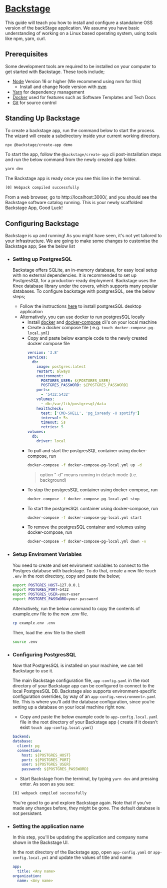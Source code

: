 # [Backstage](https://backstage.io)

This guide will teach you how to install and configure a standalone OSS version of the backStage application.
We assume you have basic understanding of working on a Linux based operating system, using tools like npm, yarn, curl.

## Prerequisites

Some development tools are required to be installed on your computer to get started with Backstage. These tools include;

- [Node](https://nodejs.org/en) Version 16 or higher (We recommend using nvm for this)
  - Install and change Node version with [nvm](https://nodejs.org/en/download/package-manager#nvm)
- [Yarn](https://classic.yarnpkg.com/en/docs/install/#mac-stable) for dependency management
- [Docker](https://docs.docker.com/engine/install/) used for features such as Software Templates and Tech Docs
- [Git](https://github.com/git-guides/install-git) for source control

## Standing Up Backstage

To create a backstage app, run the command below to start the process. The wizard will create a subdirectory inside your
current working directory.

```sh
npx @backstage/create-app demo
```

To start the app, follow the `@backstage/create-app` cli post-installation steps and run the below command from the
newly created app folder.

```sh
yarn dev
```

The Backstage app is ready once you see this line in the terminal.

```sh
[0] Webpack compiled successfully
```

From a web browser, go to http://localhost:3000/, and you should see the Backstage software catalog running.
This is your newly scaffolded Backstage App, Good Luck!

## Configuring Backstage

Backstage is up and running! As you might have seen, it's not yet tailored to your infrastructure. We are going to make
some changes to customise the Backstage app; See the below list

- ### Setting up PostgresSQL

  Backstage offers SQLite, an in-memory database, for easy local setup with no external dependencies. It is recommended
  to
  set up PostgresSQL for a production-ready deployment. Backstage uses the Knex
  database library under the covers, which supports many popular databases. To configure backstage with postgresSQL, see
  the below steps;

  - Follow the
    instructions [here](https://backstage.spotify.com/learn/standing-up-backstage/configuring-backstage/5-config-2/)
    to
    install postgresSQL desktop application
  - Alternatively, you can use docker to run postgresSQL locally
    - Install [docker](https://formulae.brew.sh/formula/docker)
      and [docker-compose](https://formulae.brew.sh/formula/docker-compose) cli's on your local machine
    - Create a docker compose file ( e.g. `touch docker-compose-pg-local.yml`)
    - Copy and paste below example code to the newly created docker compose file
      ```yml
      version: '3.8'
      services:
        db:
          image: postgres:latest
          restart: always
          environment:
            POSTGRES_USER: ${POSTGRES_USER}
            POSTGRES_PASSWORD: ${POSTGRES_PASSWORD}
          ports:
            - '5432:5432'
          volumes:
            - db:/var/lib/postgresql/data
          healthcheck:
            test: ['CMD-SHELL', 'pg_isready -U spotify']
            interval: 5s
            timeout: 5s
            retries: 5
      volumes:
        db:
          driver: local
      ```
    - To pull and start the postgresSQL container using docker-compose, run
      ```sh
      docker-compose -f docker-compose-pg-local.yml up -d
      ```
      > option "-d" means running in detach mode (i.e. background)
    - To stop the postgresSQL container using docker-compose, run
      ```sh
      docker-compose -f docker-compose-pg-local.yml stop
      ```
    - To start the postgresSQL container using docker-compose, run
      ```sh
      docker-compose -f docker-compose-pg-local.yml start
      ```
    - To remove the postgresSQL container and volumes using docker-compose, run
      ```sh
      docker-compose -f docker-compose-pg-local.yml down -v
      ```

- ### Setup Enviroment Variables

  You need to create and set enviroment variables to connect to the Postgres database with backstage. To do that, create a new file `touch .env` in the root directory, copy and paste the below;

  ```sh
  export POSTGRES_HOST=127.0.0.1
  export POSTGRES_PORT=5432
  export POSTGRES_USER=your-user
  export POSTGRES_PASSWORD=your-password
  ```

  Alternatively, run the below command to copy the contents of example.env file to the new .env file.

  ```sh
  cp example.env .env
  ```

  Then, load the .env file to the shelll

  ```sh
  source .env
  ```

- ### Configuring PostgresSQL

  Now that PostgresSQL is installed on your machine, we can tell Backstage to use it.

  The main Backstage configuration file, `app-config.yaml` in the root directory of your Backstage app can be configured
  to
  connect to the local PostgresSQL DB.
  Backstage also supports environment-specific configuration overrides, by way of an `app-config.<environment>.yaml`
  file.
  This is where you'll add the database configuration, since you’re setting up a database on your local machine right
  now.

  - Copy and paste the below example code to `app-config.local.yaml` file in the root directory of your Backstage
    app (
    create
    if it doesn't exist `touch app-config.local.yaml`)

  ```yml
  backend:
  database:
    client: pg
    connection:
      host: ${POSTGRES_HOST}
      port: ${POSTGRES_PORT}
      user: ${POSTGRES_USER}
      password: ${POSTGRES_PASSWORD}
  ```

  - Start Backstage from the terminal, by typing `yarn dev` and pressing enter. As soon as you see:

  ```sh
  [0] webpack compiled successfully
  ```

  You're good to go and explore Backstage again. Note that if you've made any changes before, they might be gone. The
  default database is not persistent.

- ### Setting the application name

  In this step, you'll be updating the application and company name shown in the Backstage UI.

  In the root directory of the Backstage app, open `app-config.yaml` or `app-config.local.yml` and update the values of
  title and name:

  ```yml
  app:
    title: <Any name>
  organization:
    name: <Any name>
  ```
